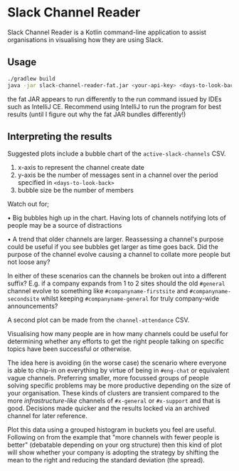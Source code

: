 # Slack Channel Reader

Slack Channel Reader is a Kotlin command-line application to assist organisations in visualising how they are using Slack.

## Usage

```bash
./gradlew build
java -jar slack-channel-reader-fat.jar <your-api-key> <days-to-look-back>
```
the fat JAR appears to run differently to the run command issued by IDEs such as IntelliJ CE. Recommend using IntelliJ to run the program for best results (until I figure out why the fat JAR bundles differently!)

## Interpreting the results

Suggested plots include a bubble chart of the `active-slack-channels` CSV. 
1. x-axis to represent the channel create date
2. y-axis be the number of messages sent in a channel over the period specified in `<days-to-look-back>`
3. bubble size be the number of members

Watch out for;

• Big bubbles high up in the chart. Having lots of channels notifying lots of people may be a source of distractions

• A trend that older channels are larger. Reassessing a channel's purpose could be useful if you see bubbles get larger as time goes back. Did the purpose of the channel evolve causing a channel to collate more people but not loose any?

In either of these scenarios can the channels be broken out into a different suffix? E.g. if a company expands from 1 to 2 sites should the old `#general` channel evolve to something like `#companyname-firstsite` and `#companyname-secondsite` whilst keeping `#companyname-general` for truly company-wide announcements?

A second plot can be made from the `channel-attendance` CSV.

Visualising how many people are in how many channels could be useful for determining whether any efforts to get the right people talking on specific topics have been successful or otherwise.

The idea here is avoiding (in the worse case) the scenario where everyone is able to chip-in on everything by virtue of being in `#eng-chat` or equivalent vague channels. Preferring smaller, more focussed groups of people solving specific problems may be more productive depending on the size of your organisation. These kinds of clusters are transient compared to the more _infrastructure-like_ channels of `#x-general` or `#x-support` and that is good. Decisions made quicker and the results locked via an archived channel for later reference.

Plot this data using a grouped histogram in buckets you feel are useful. Following on from the example that "more channels with fewer people is better" (debatable depending on your org structure) then this kind of plot will show whether your company is adopting the strategy by shifting the mean to the right and reducing the standard deviation (the spread).